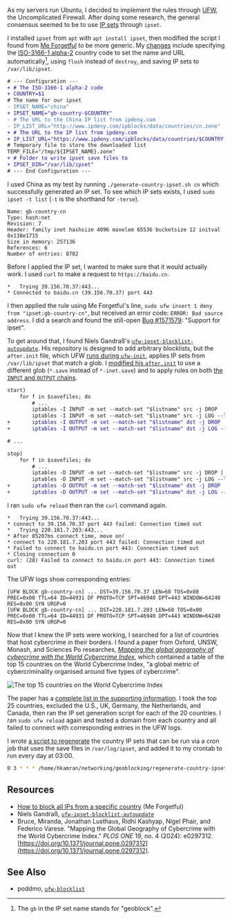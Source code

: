 As my servers run Ubuntu, I decided to implement the rules through [UFW](https://help.ubuntu.com/community/UFW), the Uncomplicated Firewall.
After doing some research, the general consensus seemed to be to use [IP sets](https://ipset.netfilter.org/) through `ipset`.

I installed `ipset` from `apt` with `apt install ipset`, then modified the script I found from [Me Forgetful](https://blog.miragewebstudio.com/2025/08/03/how-to-block-all-ips-from-a-specific-country/) to be more generic.
My [changes](https://github.com/hkamran80/sysadmin-utilities/blob/1a4a79cb9e5b861056781dc74c387608e6230a14/ufw-geoblocking/generate-country-ipset.sh) include specifying the [ISO-3166-1 alpha-2](https://en.wikipedia.org/wiki/ISO_3166-1_alpha-2#Officially_assigned_code_elements) country code to set the name and URL automatically[^1], using `flush` instead of `destroy`, and saving IP sets to `/var/lib/ipset`.

```diff
# --- Configuration ---
+ # The ISO-3166-1 alpha-2 code
+ COUNTRY=$1
# The name for our ipset
- IPSET_NAME="china"
+ IPSET_NAME="gb-country-$COUNTRY"
- # The URL to the China IP list from ipdeny.com
- IP_LIST_URL="http://www.ipdeny.com/ipblocks/data/countries/cn.zone"
+ # The URL to the IP list from ipdeny.com
+ IP_LIST_URL="https://www.ipdeny.com/ipblocks/data/countries/$COUNTRY.zone"
# Temporary file to store the downloaded list
TEMP_FILE="/tmp/${IPSET_NAME}.zone"
+ # Folder to write ipset save files to
+ IPSET_DIR="/var/lib/ipset"
# --- End Configuration ---
```

I used China as my test by running `./generate-country-ipset.sh cn` which successfully generated an IP set.
To see which IP sets exists, I used `sudo ipset -t list` (`-t` is the shorthand for `-terse`).

```
Name: gb-country-cn
Type: hash:net
Revision: 7
Header: family inet hashsize 4096 maxelem 65536 bucketsize 12 initval 0x138e1715
Size in memory: 257136
References: 6
Number of entries: 8702
```

Before I applied the IP set, I wanted to make sure that it would actually work. I used `curl` to make a request to `https://baidu.cn`.

```
*   Trying 39.156.70.37:443...
* Connected to baidu.cn (39.156.70.37) port 443
```

I then applied the rule using Me Forgetful's line, `sudo ufw insert 1 deny from "ipset:gb-country-cn"`, but received an error code: `ERROR: Bad source address`.
I did a search and found the still-open [Bug #1571579](https://bugs.launchpad.net/ufw/+bug/1571579): "Support for ipset".

To get around that, I found Niels Gandraß's [`ufw-ipset-blocklist-autoupdate`](https://github.com/ngandrass/ufw-ipset-blocklist-autoupdate).
His repository is designed to add arbitrary blocklists, but the `after.init` file, which UFW [runs during `ufw-init`](https://manpages.debian.org/bullseye/ufw/ufw-framework.8.en.html#BOOT_INITIALIZATION), applies IP sets from `/var/lib/ipset` that match a glob.
I [modified his `after.init`](https://github.com/hkamran80/sysadmin-utilities/blob/1a4a79cb9e5b861056781dc74c387608e6230a14/ufw-geoblocking/after.init) to use a different glob (`*.save` instead of `*-inet.save`) and to apply rules on both [the `INPUT` and `OUTPUT` chains](https://superuser.com/a/1267800).

```diff
start)
    for f in $savefiles; do
        # ...
        iptables -I INPUT -m set --match-set "$listname" src -j DROP
        iptables -I INPUT -m set --match-set "$listname" src -j LOG --log-prefix "[UFW BLOCK $listname] "
+       iptables -I OUTPUT -m set --match-set "$listname" dst -j DROP
+       iptables -I OUTPUT -m set --match-set "$listname" dst -j LOG --log-prefix "[UFW BLOCK $listname] "

# ...

stop)
    for f in $savefiles; do
        # ...
        iptables -D INPUT -m set --match-set "$listname" src -j DROP || true
        iptables -D INPUT -m set --match-set "$listname" src -j LOG --log-prefix "[UFW BLOCK $listname] " || true
+       iptables -D OUTPUT -m set --match-set "$listname" dst -j DROP || true
+       iptables -D OUTPUT -m set --match-set "$listname" dst -j LOG --log-prefix "[UFW BLOCK $listname] " || true
```

I ran `sudo ufw reload` then ran the `curl` command again.

```
*   Trying 39.156.70.37:443...
* connect to 39.156.70.37 port 443 failed: Connection timed out
*   Trying 220.181.7.203:443...
* After 85207ms connect time, move on!
* connect to 220.181.7.203 port 443 failed: Connection timed out
* Failed to connect to baidu.cn port 443: Connection timed out
* Closing connection 0
curl: (28) Failed to connect to baidu.cn port 443: Connection timed out
```

The UFW logs show corresponding entries:

```
[UFW BLOCK gb-country-cn] ... DST=39.156.70.37 LEN=60 TOS=0x00 PREC=0x00 TTL=64 ID=44931 DF PROTO=TCP SPT=46940 DPT=443 WINDOW=64240 RES=0x00 SYN URGP=0
[UFW BLOCK gb-country-cn] ... DST=220.181.7.203 LEN=60 TOS=0x00 PREC=0x00 TTL=64 ID=44931 DF PROTO=TCP SPT=46940 DPT=443 WINDOW=64240 RES=0x00 SYN URGP=0
```

Now that I knew the IP sets were working, I searched for a list of countries that host cybercrime in their borders.
I found a paper from Oxford, UNSW, Monash, and Sciences Po researches, [*Mapping the global geography of cybercrime with the World Cybercrime Index*](https://doi.org/10.1371/journal.pone.0297312), which contained a table of the top 15 countries on the World Cybercrime Index, "a global metric of cybercriminality organised around five types of cybercrime".

![The top 15 countries on the World Cybercrime Index](https://external-content.duckduckgo.com/iu/?u=https%3A%2F%2Fjournals.plos.org%2Fplosone%2Farticle%2Ffigure%2Fimage%3Fsize%3Dlarge%26id%3D10.1371%2Fjournal.pone.0297312.t001)

The paper has a [complete list in the supporting information](https://doi.org/10.1371/journal.pone.0297312.s001).
I took the top 25 countries, excluded the U.S., UK, Germany, the Netherlands, and Canada, then ran the IP set generation script for each of the 20 countries.
I ran `sudo ufw reload` again and tested a domain from each country and all failed to connect with corresponding entries in the UFW logs.

I wrote [a script to regenerate](https://github.com/hkamran80/sysadmin-utilities/blob/1a4a79cb9e5b861056781dc74c387608e6230a14/ufw-geoblocking/regenerate-country-ipsets.sh) the country IP sets that can be run via a cron job that uses the save files in `/var/log/ipset`, and added it to my crontab to run every day at 03:00.

```sh
0 3 * * * /home/hkamran/networking/geoblocking/regenerate-country-ipsets.sh
```

## Resources

- [How to block all IPs from a specific country](https://blog.miragewebstudio.com/2025/08/03/how-to-block-all-ips-from-a-specific-country/) (Me Forgetful)
- Niels Gandraß, [`ufw-ipset-blocklist-autoupdate`](https://github.com/ngandrass/ufw-ipset-blocklist-autoupdate)
- Bruce, Miranda, Jonathan Lusthaus, Ridhi Kashyap, Nigel Phair, and Federico Varese. "Mapping the Global Geography of Cybercrime with the World Cybercrime Index." *PLOS ONE* 19, no. 4 (2024): e0297312. [https://doi.org/10.1371/journal.pone.0297312](https://doi.org/10.1371/journal.pone.0297312).

## See Also

- poddmo, [`ufw-blocklist`](https://github.com/poddmo/ufw-blocklist)

[^1]: The `gb` in the IP set name stands for "geoblock".
